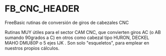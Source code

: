 # FB_CNC_HEADER
FreeBasic rutinas de conversión de giros de cabezales CNC


Rutinas MUY útiles para el sector CAM CNC, que convierten giros AC (o AB sumando 90grados a C) en otros como cabezal tipo HURON, DECKEL MAHO DMU80P o 5 ejes IJK
.  Son solo "esqueletos", para emplear en nuestros propios cálculos.
